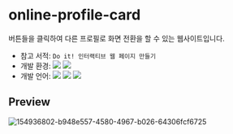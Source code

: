 # online-profile-card
버튼들을 클릭하여 다른 프로필로 화면 전환을 할 수 있는 웹사이트입니다.<br>
- 참고 서적: `Do it! 인터랙티브 웹 페이지 만들기`
- 개발 환경: <img src="https://img.shields.io/badge/Windows-0078D6?style=flat&logo=Windows&logoColor=white"/> <img src="https://img.shields.io/badge/VS_Code-007ACC?style=flat&logo=VisualStudioCode&logoColor=white"/>
- 개발 언어: <img src="https://img.shields.io/badge/HTML5-E34F26?style=flat&logo=HTML5&logoColor=white"/> <img src="https://img.shields.io/badge/CSS3-1572B6?style=flat&logo=CSS3&logoColor=white"/> <img src="https://img.shields.io/badge/JavaScript-F7DF1E?style=flat&logo=JavaScript&logoColor=black"/>

## Preview
![154936802-b948e557-4580-4967-b026-64306fcf6725](https://user-images.githubusercontent.com/60216512/154960249-e983b543-f3bf-420c-9381-d2bff219ea0f.gif)
